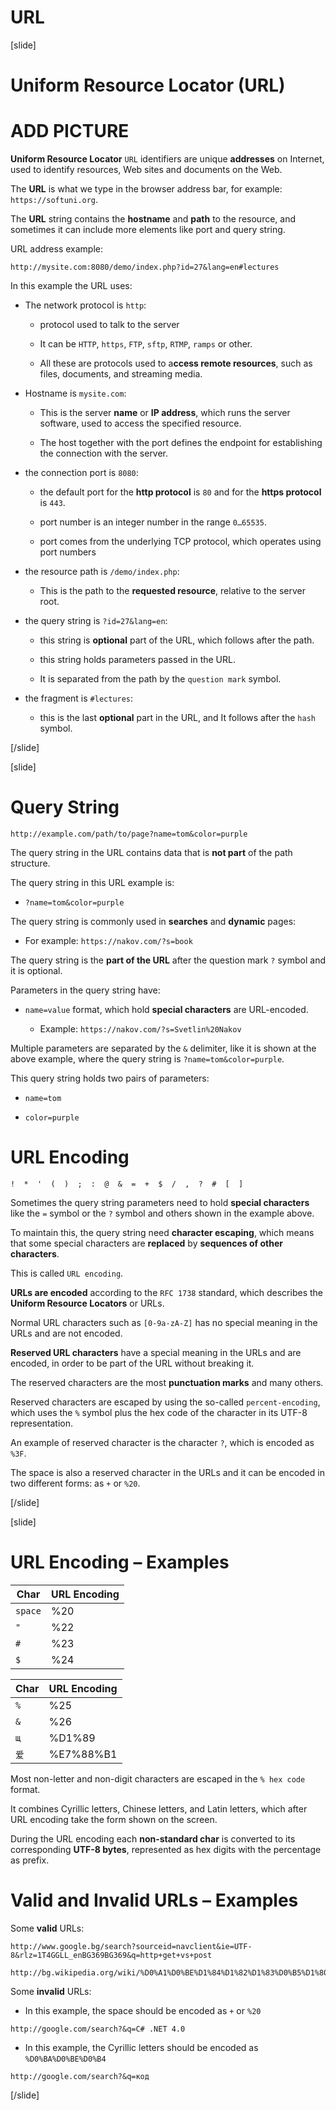 # URL

[slide]
# Uniform Resource Locator (URL)

# ADD PICTURE

**Uniform Resource Locator** `URL` identifiers are unique **addresses** on Internet, used to identify resources, Web sites and documents on the Web.

The **URL** is what we type in the browser address bar, for example: `https://softuni.org`.

The **URL** string contains the **hostname** and **path** to the resource, and sometimes it can include more elements like port and query string.

URL address example:

`http://mysite.com:8080/demo/index.php?id=27&lang=en#lectures`

In this example the URL uses:

- The network protocol is `http`:

   - protocol used to talk to the server

   - It can be `HTTP`, `https`, `FTP`, `sftp`, `RTMP`, `ramps` or other.

   - All these are protocols used to a**ccess remote resources**, such as files, documents, and streaming media.

- Hostname is `mysite.com`:

   - This is the server **name** or **IP address**, which runs the server software, used to access the specified resource.

   - The host together with the port defines the endpoint for establishing the connection with the server.

- the connection port is `8080`:

   - the default port for the **http protocol** is `80` and for the **https protocol** is `443`.

   - port number is an integer number in the range `0…65535`.

   - port comes from the underlying TCP protocol, which operates using port numbers

- the resource path is `/demo/index.php`:

   - This is the path to the **requested resource**, relative to the server root.

- the query string is `?id=27&lang=en`:

   - this string is **optional** part of the URL, which follows after the path.

   - this string holds parameters passed in the URL. 

   - It is separated from the path by the `question mark` symbol.

- the fragment is `#lectures`: 

   - this is the last **optional** part in the URL, and It follows after the `hash` symbol.


[/slide]

[slide]
# Query String

```
http://example.com/path/to/page?name=tom&color=purple
```

The query string in the URL contains data that is **not part** of the path structure.

The query string in this URL example is:

- `?name=tom&color=purple`

The query string is commonly used in **searches** and **dynamic** pages:

- For example: `https://nakov.com/?s=book`

The query string is the **part of the URL** after the question mark `?` symbol and it is optional.

Parameters in the query string have:

- `name=value` format, which hold **special characters** are URL-encoded.

   - Example: `https://nakov.com/?s=Svetlin%20Nakov`

Multiple parameters are separated by the `&` delimiter, like it is shown at the above example, where the query string is `?name=tom&color=purple`.

This query string holds two pairs of parameters:

- `name=tom`

- `color=purple`

# URL Encoding

`!  *  '  (  )  ;  :  @  &  =  +  $  /  ,  ?  #  [  ]`

Sometimes the query string parameters need to hold **special characters** like the `=` symbol or the `?` symbol and others shown in the example above.

To maintain this, the query string need **character escaping**, which means that some special characters are **replaced** by **sequences of other characters**.

This is called `URL encoding`.

**URLs are encoded** according to the `RFC 1738` standard, which describes the **Uniform Resource Locators** or URLs.

Normal URL characters such as `[0-9a-zA-Z]` has no special meaning in the URLs and are not encoded.

**Reserved URL characters** have a special meaning in the URLs and are encoded, in order to be part of the URL without breaking it.

The reserved characters are the most **punctuation marks** and many others.

Reserved characters are escaped by using the so-called `percent-encoding`, which uses the `%` symbol plus the hex code of the character in its UTF-8 representation.

An example of reserved character is the character `?`, which is encoded as `%3F`.

The space is also a reserved character in the URLs and it can be encoded in two different forms: as `+` or `%20`.

[/slide]

[slide]
# URL Encoding – Examples

| **Char** | **URL  Encoding** |
| --- | --- |
| `space` | \%20 |
| `"` | \%22 |
| `#` | \%23 |
| `$` | \%24 |


| **Char** | **URL  Encoding** |
| --- | --- |
| `%` | \%25 |
| `&` | \%26 |
| `щ` | \%D1\%89 |
| `爱` | \%E7\%88\%B1 |

Most non-letter and non-digit characters are escaped in the `% hex code` format.

It combines Cyrillic letters, Chinese letters, and Latin letters, which after URL encoding take the form shown on the screen.

During the URL encoding each **non-standard char** is converted to its corresponding **UTF-8 bytes**, represented as hex digits with the percentage as prefix.

# Valid and Invalid URLs – Examples

Some **valid** URLs:

```
http://www.google.bg/search?sourceid=navclient&ie=UTF-8&rlz=1T4GGLL_enBG369BG369&q=http+get+vs+post
```

```
http://bg.wikipedia.org/wiki/%D0%A1%D0%BE%D1%84%D1%82%D1%83%D0%B5%D1%80%D0%BD%D0%B0_%D0%B0%D0%BA%D0%B0%D0%B4%D0%B5%D0%BC%D0%B8%D1%8F
```

Some **invalid** URLs:

- In this example, the space should be encoded as `+` or `%20`

```
http://google.com/search?&q=C# .NET 4.0
```

- In this example, the Cyrillic letters should be encoded as `%D0%BA%D0%BE%D0%B4`

```
http://google.com/search?&q=код
```
[/slide]